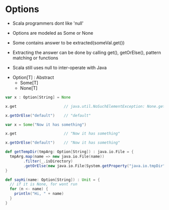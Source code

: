 # Options

- Scala programmers dont like 'null'
- Options are modeled as Some or None
- Some contains answer to be extracted(someVal.get())
- Extracting the answer can be done by calling get(), getOrElse(), pattern
  matching or functions

- Scala still uses null to inter-operate with Java

* Option[T] : Abstract
  * Some[T]
  * None[T]

```scala
var x : Option[String] = None

x.get                     // java.util.NoSuchElementException: None.get in

x.getOrElse("default")    // "default"

var x = Some("Now it has something")

x.get                     // "Now it has something"

x.getOrElse("default")    // "Now it has something"
```


```scala
def getTempDir(tmpArg: Option[String]) : java.io.File = {
  tmpArg.map(name => new java.io.File(name))
        .filter(_.isDirectory)
        .getOrElse(new java.io.File(System.getProperty("java.io.tmpDir")))
}

def sayHi(name: Option[String]) : Unit = {
  // if it is None, for wont run
  for (n <- name) {
    println("Hi, " + name)  
  }
}
```
